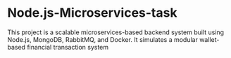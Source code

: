 # Node.js-Microservices-task
This project is a scalable microservices-based backend system built using Node.js, MongoDB, RabbitMQ, and Docker. It simulates a modular wallet-based financial transaction system
